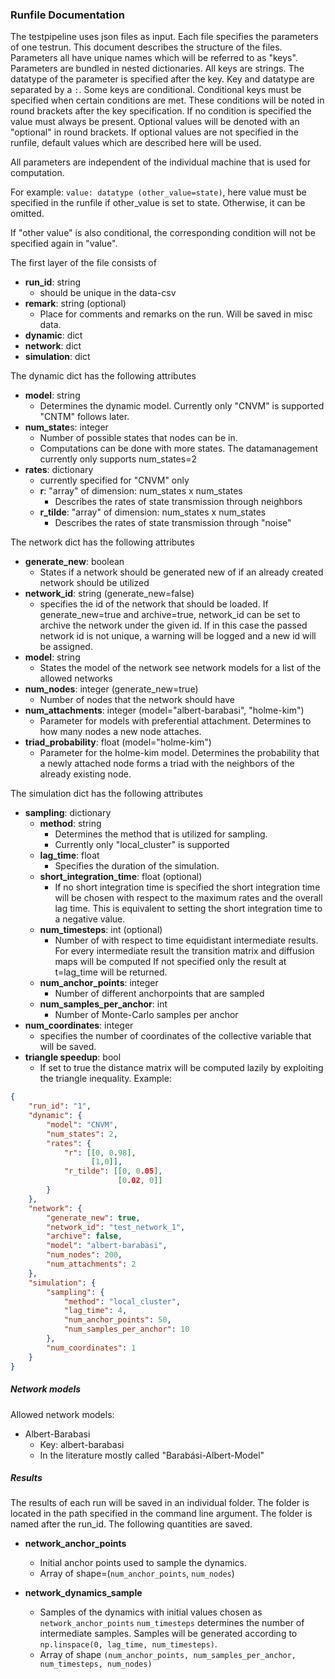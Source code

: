 
### Runfile Documentation
The testpipeline uses json files as input. 
Each file specifies the parameters of one testrun.
This document describes the structure of the files. 
Parameters all have unique names which will be referred to as "keys".
Parameters are bundled in nested dictionaries.
All keys are strings.
The datatype of the parameter is specified after the key.
Key and datatype are separated by a `:`.
Some keys are conditional.
Conditional keys must be specified when certain conditions are met.
These conditions will be noted in round brackets after the key specification.
If no condition is specified the value must always be present.
Optional values will be denoted with an "optional" in round brackets.
If optional values are not specified in the runfile, default values which are described here will be used.

All parameters are independent of the individual machine that is used for computation.

For example:
`value: datatype (other_value=state)`, 
here value must be specified in the runfile if other_value is set to state.
Otherwise, it can be omitted.

If "other value" is also conditional, the corresponding condition will not be specified again in "value".

The first layer of the file consists of
* **run_id**: string 
  * should be unique in the data-csv
* **remark**: string (optional) 
  * Place for comments and remarks on the run. Will be saved in misc data.
* **dynamic**: dict 
* **network**: dict
* **simulation**: dict

The dynamic dict has the following attributes
* **model**: string 
  * Determines the dynamic model. Currently only "CNVM" is supported "CNTM" follows later.
* **num_state**s: integer
  * Number of possible states that nodes can be in. 
  * Computations can be done with more states. The datamanagement currently only supports num_states=2
* **rates**: dictionary 
  * currently specified for "CNVM" only
  * **r**: "array" of dimension: num_states x num_states
    * Describes the rates of state transmission through neighbors
  * **r_tilde**: "array" of dimension: num_states x num_states
    * Describes the rates of state transmission through "noise"

The network dict has the following attributes
* **generate_new**: boolean
  * States if a network should be generated new of if an already created network should be utilized
* **network_id**: string (generate_new=false)
  * specifies the id of the network that should be loaded. 
    If generate_new=true and archive=true, network_id can be set to archive the network under the given id.
    If in this case the passed network id is not unique, a warning will be logged and a new id will be assigned.
* **model**: string 
  * States the model of the network see network models for a list of the allowed networks
* **num_nodes**: integer (generate_new=true)
  * Number of nodes that the network should have
* **num_attachments**: integer (model="albert-barabasi", "holme-kim")
  * Parameter for models with preferential attachment. Determines to how many nodes a new node attaches.
* **triad_probability**: float (model="holme-kim")
  * Parameter for the holme-kim model. 
  Determines the probability that a newly attached node forms a triad with the neighbors of the already existing node. 



The simulation dict has the following attributes
* **sampling**: dictionary
  * **method**: string
    * Determines the method that is utilized for sampling.
    * Currently only "local_cluster" is supported
  * **lag_time**: float 
    * Specifies the duration of the simulation.
  * **short_integration_time**: float (optional)
    * If no short integration time is specified
    the short integration time will be chosen with respect to the maximum rates and the overall lag time.
    This is equivalent to setting the short integration time to a negative value.
  * **num_timesteps**: int (optional)
    * Number of with respect to time equidistant intermediate results.
      For every intermediate result the transition matrix and diffusion maps will be computed
      If not specified only the result at t=lag_time will be returned.
  * **num_anchor_points**: integer
    * Number of different anchorpoints that are sampled
  * **num_samples_per_anchor**: int
    * Number of Monte-Carlo samples per anchor
* **num_coordinates**: integer
  * specifies the number of coordinates of the collective variable that will be saved.
* **triangle speedup**: bool
  * If set to true the distance matrix will be computed lazily by exploiting the triangle inequality.
Example:
```json
{
    "run_id": "1",
    "dynamic": {
        "model": "CNVM",
        "num_states": 2,
        "rates": {
            "r": [[0, 0.98],
                  [1,0]],
            "r_tilde": [[0, 0.05],
                        [0.02, 0]]
        }
    },
    "network": {
        "generate_new": true,
        "network_id": "test_network_1",
        "archive": false,
        "model": "albert-barabasi",
        "num_nodes": 200,
        "num_attachments": 2
    },
    "simulation": {
        "sampling": {
            "method": "local_cluster",
            "lag_time": 4,
            "num_anchor_points": 50,
            "num_samples_per_anchor": 10
        },
        "num_coordinates": 1
    }
}
```

##### Network models

Allowed network models:
* Albert-Barabasi
  * Key: albert-barabasi
  * In the literature mostly called "Barabási-Albert-Model"


##### Results

The results of each run will be saved in an individual folder. The folder is located in the path specified in the 
command line argument. The folder is named after the run_id. 
The following quantities are saved.

* **network_anchor_points** 
  * Initial anchor points used to sample the dynamics.
  * Array of shape=(`num_anchor_points`, `num_nodes`)

* **network_dynamics_sample** 
  * Samples of the dynamics with initial values chosen as `network_anchor_points`
  `num_timesteps` determines the number of intermediate samples. Samples will be generated according to 
  `np.linspace(0, lag_time, num_timesteps)`.
  * Array of shape `(num_anchor_points, num_samples_per_anchor, num_timesteps, num_nodes)`